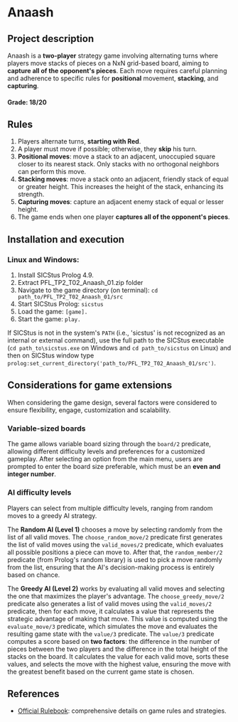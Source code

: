 # Anaash
## Project description
Anaash is a **two-player** strategy game involving alternating turns where players move stacks of pieces on a NxN grid-based board, aiming to **capture all of the opponent's pieces**. Each move requires careful planning and adherence to specific rules for **positional** movement, **stacking**, and **capturing**.
#### Grade: 18/20

## Rules
1. Players alternate turns, **starting with Red**.
2. A player must move if possible; otherwise, they **skip** his turn.
3. **Positional moves**: move a stack to an adjacent, unoccupied square closer to its nearest stack. Only stacks with no orthogonal neighbors can perform this move.
4. **Stacking moves**: move a stack onto an adjacent, friendly stack of equal or greater height. This increases the height of the stack, enhancing its strength.
5. **Capturing moves**: capture an adjacent enemy stack of equal or lesser height.
6. The game ends when one player **captures all of the opponent's pieces**.

## Installation and execution
### Linux and Windows:
1. Install SICStus Prolog 4.9.
2. Extract PFL_TP2_T02_Anaash_01.zip folder
3. Navigate to the game directory (on terminal): `cd path_to/PFL_TP2_T02_Anaash_01/src`
4. Start SICStus Prolog: `sicstus`
5. Load the game: `[game].`
6. Start the game: `play.`

If SICStus is not in the system's `PATH` (i.e., 'sicstus' is not recognized as an internal or external command), use the full path to the SICStus executable (`cd path_to\sicstus.exe` on Windows and `cd path_to/sicstus` on Linux) and then on SICStus window type `prolog:set_current_directory('path_to/PFL_TP2_T02_Anaash_01/src')`.

## Considerations for game extensions
When considering the game design, several factors were considered to ensure flexibility, engage, customization and scalability.

### Variable-sized boards
The game allows variable board sizing through the `board/2` predicate, allowing different difficulty levels and preferences for a customized gameplay. After selecting an option from the main menu, users are prompted to enter the board size preferable, which must be an **even and integer number**.

### AI difficulty levels
Players can select from multiple difficulty levels, ranging from random moves to a greedy AI strategy.

The **Random AI (Level 1)** chooses a move by selecting randomly from the list of all valid moves. The `choose_random_move/2` predicate first generates the list of valid moves using the `valid_moves/2` predicate, which evaluates all possible positions a piece can move to. After that, the `random_member/2` predicate (from Prolog's random library) is used to pick a move randomly from the list, ensuring that the AI's decision-making process is entirely based on chance.

The **Greedy AI (Level 2)** works by evaluating all valid moves and selecting the one that maximizes the player's advantage. The `choose_greedy_move/2` predicate also generates a list of valid moves using the `valid_moves/2` predicate, then for each move, it calculates a value that represents the strategic advantage of making that move. This value is computed using the `evaluate_move/3` predicate, which simulates the move and evaluates the resulting game state with the `value/3` predicate. The `value/3` predicate computes a score based on **two factors**: the difference in the number of pieces between the two players and the difference in the total height of the stacks on the board. It calculates the value for each valid move, sorts these values, and selects the move with the highest value, ensuring the move with the greatest benefit based on the current game state is chosen.

## References
- [Official Rulebook](Anaash_rules.pdf): comprehensive details on game rules and strategies.
